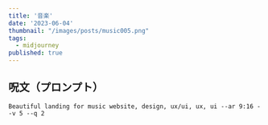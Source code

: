 ```yaml
---
title: '音楽'
date: '2023-06-04'
thumbnail: "/images/posts/music005.png"
tags:
  - midjourney
published: true
---
```


## 呪文（プロンプト）
```
Beautiful landing for music website, design, ux/ui, ux, ui --ar 9:16 --v 5 --q 2
```
